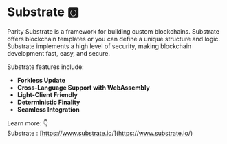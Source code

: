 # Substrate 🅾

Parity Substrate is a framework for building custom blockchains. Substrate offers blockchain templates or you can define a unique structure and logic. Substrate implements a high level of security, making blockchain development fast, easy, and secure.

Substrate features include:

* **Forkless Update**
* **Cross-Language Support with WebAssembly**
* **Light-Client Friendly**
* **Deterministic Finality**
* **Seamless Integration**

Learn more: 👇  
Substrate : [https://www.substrate.io/](https://www.substrate.io/)

